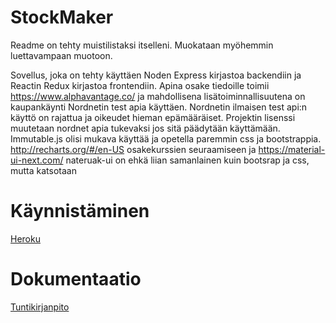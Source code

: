 # StockMaker
Readme on tehty muistilistaksi itselleni. Muokataan myöhemmin luettavampaan muotoon.

Sovellus, joka on tehty käyttäen Noden Express kirjastoa backendiin ja Reactin Redux kirjastoa frontendiin. Apina osake tiedoille toimii https://www.alphavantage.co/ ja mahdollisena lisätoiminnallisuutena on kaupankäynti Nordnetin test apia käyttäen. Nordnetin ilmaisen test api:n käyttö on rajattua ja oikeudet hieman epämääräiset. Projektin lisenssi muutetaan nordnet apia tukevaksi jos sitä päädytään käyttämään.
Immutable.js olisi mukava käyttää ja opetella paremmin css ja bootstrappia. 
http://recharts.org/#/en-US osakekurssien seuraamiseen ja https://material-ui-next.com/ nateruak-ui on ehkä liian samanlainen kuin bootsrap ja css, mutta katsotaan

# Käynnistäminen

[Heroku](http://stockmaker.herokuapp.com/)

# Dokumentaatio

[Tuntikirjanpito](https://docs.google.com/spreadsheets/d/1xZE1Vc278gzcCzjVdzPJvZy9NSFiMKhDvKMAzwatM_E/edit#gid=0) 

